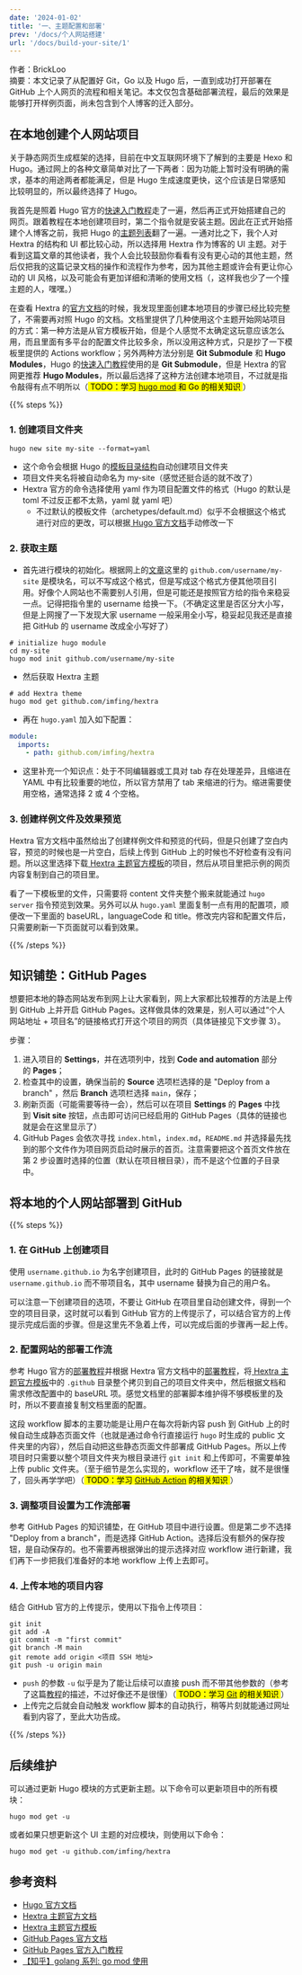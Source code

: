```yaml
---
date: '2024-01-02'
title: '一、主题配置和部署'
prev: '/docs/个人网站搭建'
url: '/docs/build-your-site/1'
---
```


作者：BrickLoo  
摘要：本文记录了从配置好 Git，Go 以及 Hugo 后，一直到成功打开部署在 GitHub 上个人网页的流程和相关笔记。本文仅包含基础部署流程，最后的效果是能够打开样例页面，尚未包含到个人博客的迁入部分。

## 在本地创建个人网站项目

关于静态网页生成框架的选择，目前在中文互联网环境下了解到的主要是 Hexo 和 Hugo。通过网上的各种文章简单对比了一下两者：因为功能上暂时没有明确的需求，基本的用途两者都能满足，但是 Hugo 生成速度更快，这个应该是日常感知比较明显的，所以最终选择了 Hugo。

我首先是照着 Hugo 官方的[快速入门教程](https://gohugo.io/getting-started/quick-start/)走了一遍，然后再正式开始搭建自己的网页。跟着教程在本地创建项目时，第二个指令就是安装主题。因此在正式开始搭建个人博客之前，我把 Hugo 的[主题列表](https://themes.gohugo.io/)翻了一遍。一通对比之下，我个人对 Hextra 的结构和 UI 都比较心动，所以选择用 Hextra 作为博客的 UI 主题。对于看到这篇文章的其他读者，我个人会比较鼓励你看看有没有更心动的其他主题，然后仅把我的这篇记录文档的操作和流程作为参考，因为其他主题或许会有更让你心动的 UI 风格，以及可能会有更加详细和清晰的使用文档（，这样我也少了一个撞主题的人，嘿嘿。）

在查看 Hextra 的[官方文档](https://imfing.github.io/hextra/docs/getting-started/)的时候，我发现里面创建本地项目的步骤已经比较完整了，不需要再对照 Hugo 的文档。文档里提供了几种使用这个主题开始网站项目的方式：第一种方法是从官方模板开始，但是个人感觉不太确定这玩意应该怎么用，而且里面有多平台的配置文件比较多余，所以没用这种方式，只是抄了一下模板里提供的 Actions workflow；另外两种方法分别是 **Git Submodule** 和 **Hugo Modules**，Hugo 的[快速入门教程](https://gohugo.io/getting-started/quick-start/)使用的是 **Git Submodule**，但是 Hextra 的官网更推荐 **Hugo Modules**，所以最后选择了这种方法创建本地项目，不过就是指令敲得有点不明所以（<mark> TODO：学习 [hugo mod](https://gohugo.io/hugo-modules/) 和 Go 的相关知识 </mark>）

{{% steps %}}

### 1. 创建项目文件夹

```shell
hugo new site my-site --format=yaml
```

- 这个命令会根据 Hugo 的[模板目录结构](https://gohugo.io/getting-started/directory-structure/)自动创建项目文件夹
- 项目文件夹名将被自动命名为 my-site（感觉还挺合适的就不改了）
- Hextra 官方的命令选择使用 yaml 作为项目配置文件的格式（Hugo 的默认是 toml 不过反正都不太熟，yaml 就 yaml 吧）
	- 不过默认的模板文件（archetypes/default.md）似乎不会根据这个格式进行对应的更改，可以根据[ Hugo 官方文档](https://gohugo.io/content-management/archetypes/)手动修改一下

### 2. 获取主题

- 首先进行模块的初始化。根据网上的[文章](https://zhuanlan.zhihu.com/p/394103953)这里的 `github.com/username/my-site` 是模块名，可以不写成这个格式，但是写成这个格式方便其他项目引用。好像个人网站也不需要别人引用，但是可能还是按照官方给的指令来稳妥一点。记得把指令里的 username 给换一下。（不确定这里是否区分大小写，但是上网搜了一下发现大家 username 一般采用全小写，稳妥起见我还是直接把 GitHub 的 username 改成全小写好了）

```shell
# initialize hugo module
cd my-site
hugo mod init github.com/username/my-site
```

- 然后获取 Hextra 主题

```shell
# add Hextra theme
hugo mod get github.com/imfing/hextra
```

- 再在 `hugo.yaml` 加入如下配置：

```yaml
module:
  imports:
    - path: github.com/imfing/hextra
```

- 这里补充一个知识点：处于不同编辑器或工具对 tab 存在处理差异，且缩进在 YAML 中有比较重要的地位，所以官方禁用了 tab 来缩进的行为。缩进需要使用空格，通常选择 2 或 4 个空格。

### 3. 创建样例文件及效果预览

Hextra 官方文档中虽然给出了创建样例文件和预览的代码，但是只创建了空白内容，预览的时候也是一片空白，后续上传到 GitHub 上的时候也不好检查有没有问题。所以这里选择下载[ Hextra 主题官方模板](https://github.com/imfing/hextra-starter-template)的项目，然后从项目里把示例的网页内容复制到自己的项目里。

看了一下模板里的文件，只需要将 content 文件夹整个搬来就能通过 `hugo server` 指令预览到效果。另外可以从 `hugo.yaml` 里面复制一点有用的配置项，顺便改一下里面的 baseURL，languageCode 和 title。修改完内容和配置文件后，只需要刷新一下页面就可以看到效果。

{{% /steps %}}

## 知识铺垫：GitHub Pages

想要把本地的静态网站发布到网上让大家看到，网上大家都比较推荐的方法是上传到 GitHub 上并开启 GitHub Pages。这样做具体的效果是，别人可以通过“个人网站地址 + 项目名”的链接格式打开这个项目的网页（具体链接见下文步骤 3）。

步骤：
1. 进入项目的 **Settings**，并在选项列中，找到 **Code and automation** 部分的 **Pages**；
2. 检查其中的设置，确保当前的 **Source** 选项栏选择的是 "Deploy from a branch" ，然后 **Branch** 选项栏选择 `main`，保存；
3. 刷新页面（可能需要等待一会），然后可以在项目 **Settings** 的 **Pages** 中找到 **Visit site** 按钮，点击即可访问已经启用的 GitHub Pages（具体的链接也就是会在这里显示了）
4. GitHub Pages 会依次寻找 `index.html`，`index.md`，`README.md` 并选择最先找到的那个文件作为项目网页启动时展示的首页。注意需要把这个首页文件放在第 2 步设置时选择的位置（默认在项目根目录），而不是这个位置的子目录中。

## 将本地的个人网站部署到 GitHub

{{% steps %}}

### 1. 在 GitHub 上创建项目

使用 `username.github.io` 为名字创建项目，此时的 GitHub Pages 的链接就是 `username.github.io` 而不带项目名，其中 username 替换为自己的用户名。

可以注意一下创建项目的选项，不要让 GitHub 在项目里自动创建文件，得到一个空的项目目录，这时就可以看到 GitHub 官方的上传提示了，可以结合官方的上传提示完成后面的步骤。但是这里先不急着上传，可以完成后面的步骤再一起上传。

### 2. 配置网站的部署工作流

参考 Hugo 官方的[部署教程](https://gohugo.io/hosting-and-deployment/hosting-on-github/)并根据 Hextra 官方文档中的[部署教程](https://imfing.github.io/hextra/docs/guide/deploy-site/)，将[ Hextra 主题官方模板](https://github.com/imfing/hextra-starter-template)中的 `.github` 目录整个拷贝到自己的项目文件夹中，然后根据文档和需求修改配置中的 baseURL 项。感觉文档里的部署脚本维护得不够模板里的及时，所以不要直接复制文档里面的配置。

这段 workflow 脚本的主要功能是让用户在每次将新内容 push 到 GitHub 上的时候自动生成静态页面文件（也就是通过命令行直接运行 `hugo` 时生成的 public 文件夹里的内容），然后自动把这些静态页面文件部署成 GitHub Pages。所以上传项目时只需要以整个项目文件夹为根目录进行 `git init` 和上传即可，不需要单独上传 public 文件夹。（至于细节是怎么实现的，workflow 还干了啥，就不是很懂了，回头再学学吧）（<mark> TODO：学习 [GitHub Action](https://docs.github.com/en/actions) 的相关知识 </mark>）

### 3. 调整项目设置为工作流部署

参考 GitHub Pages 的知识铺垫，在 GitHub 项目中进行设置。但是第二步不选择 "Deploy from a branch"，而是选择 GitHub Action。选择后没有额外的保存按钮，是自动保存的。也不需要再根据弹出的提示选择对应 workflow 进行新建，我们再下一步把我们准备好的本地 workflow 上传上去即可。

### 4. 上传本地的项目内容

结合 GitHub 官方的上传提示，使用以下指令上传项目：

```shell
git init
git add -A
git commit -m "first commit"
git branch -M main
git remote add origin <项目 SSH 地址>
git push -u origin main
```

- `push` 的参数 `-u` 似乎是为了能让后续可以直接 push 而不带其他参数的（参考了这篇[教程](https://www.yiibai.com/git/git_push.html)的描述，不过好像还不是很懂）（<mark> TODO：学习 [Git](https://git-scm.com/doc) 的相关知识 </mark>）
- 上传完之后就会自动触发 workflow 脚本的自动执行，稍等片刻就能通过网址看到内容了，至此大功告成。

{{% /steps %}}

## 后续维护

可以通过更新 Hugo 模块的方式更新主题。以下命令可以更新项目中的所有模块：

```shell
hugo mod get -u
```

或者如果只想更新这个 UI 主题的对应模块，则使用以下命令：

```shell
hugo mod get -u github.com/imfing/hextra
```

## 参考资料

- [Hugo 官方文档](https://gohugo.io/documentation/)
- [Hextra 主题官方文档](https://imfing.github.io/hextra/docs/getting-started/)
- [Hextra 主题官方模板](https://github.com/imfing/hextra-starter-template)
- [GitHub Pages 官方文档](https://docs.github.com/en/pages)
- [GitHub Pages 官方入门教程](https://github.com/skills/github-pages)
- [【知乎】golang 系列: go mod 使用](https://zhuanlan.zhihu.com/p/394103953)